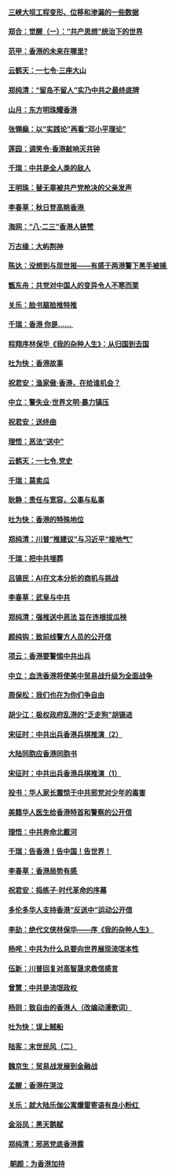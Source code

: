 #### [三峡大坝工程变形、位移和渗漏的一些数据](../pages/nsc993/n11478232.md?t=08262111) 
#### [郑合：觉醒（一）：“共产思想”统治下的世界](../pages/nsc993/n11477663.md?t=08262111) 
#### [范甲：香港的未来在哪里?](../pages/nsc993/n11477249.md?t=08262111) 
#### [云鹤天：一七令·三座大山](../pages/nsc993/n11477192.md?t=08262111) 
#### [郑纯清：“留岛不留人”实乃中共之最终底牌](../pages/nsc993/n11476160.md?t=08262111) 
#### [山月：东方明珠耀香港](../pages/nsc993/n11476077.md?t=08262111) 
#### [张翎燊：以“实践论”再看“邓小平理论”](../pages/nsc993/n11475733.md?t=08262111) 
#### [莲园：调笑令‧香港敲响灭共钟](../pages/nsc993/n11475723.md?t=08262111) 
#### [千瑞：中共是全人类的敌人](../pages/nsc993/n11475329.md?t=08262111) 
#### [王明珠：替无辜被共产党枪决的父亲发声](../pages/nsc993/n11474570.md?t=08262111) 
#### [李春草：秋日登高眺香港 ](../pages/nsc993/n11474491.md?t=08262111) 
#### [海网：“八·二三”香港人链赞 ](../pages/nsc993/n11474538.md?t=08262111) 
#### [万古缘：大屿荆神](../pages/nsc993/n11474401.md?t=08262111) 
#### [陈达：没想到与现世报——有感于两港警下黑手被捕 ](../pages/nsc993/n11472557.md?t=08262111) 
#### [甑东舟：共党对中国人的变异令人不寒而栗](../pages/nsc993/n11472496.md?t=08262111) 
#### [关乐：脸书扇脸推特推](../pages/nsc993/n11472488.md?t=08262111) 
#### [千瑞：香港  你是…… ](../pages/nsc993/n11472459.md?t=08262111) 
#### [程翔序林保华《我的杂种人生》：从归国到去国](../pages/nsc993/n11472369.md?t=08262111) 
#### [吐为快：香港故事](../pages/nsc993/n11471931.md?t=08262111) 
#### [祝君安：渔家傲‧香港，在给谁机会？](../pages/nsc993/n11469718.md?t=08262111) 
#### [中立：警失业‧世界文明‧暴力镇压](../pages/nsc993/n11467566.md?t=08262111) 
#### [祝君安：送终曲](../pages/nsc993/n11467546.md?t=08262111) 
#### [理悟：恶法“送中”](../pages/nsc993/n11467290.md?t=08262111) 
#### [云鹤天：一七令.党史](../pages/nsc993/n11464122.md?t=08262111) 
#### [千瑞：莫卖瓜](../pages/nsc993/n11463014.md?t=08262111) 
#### [耿静：责任与宽容，公事与私事](../pages/nsc993/n11462810.md?t=08262111) 
#### [吐为快：香港的特殊地位](../pages/nsc993/n11462562.md?t=08262111) 
#### [郑纯清：川普“推建议”与习近平“接地气”](../pages/nsc993/n11461683.md?t=08262111) 
#### [千瑞：把中共埋葬](../pages/nsc993/n11461658.md?t=08262111) 
#### [吕锡民：AI在文本分析的商机与挑战](../pages/nsc993/n11460607.md?t=08262111) 
#### [李春草：武皇与中共](../pages/nsc993/n11460589.md?t=08262111) 
#### [郑纯清：强推送中恶法 旨在连根拔瓜秧](../pages/nsc993/n11460526.md?t=08262111) 
#### [颜纯钩：致前线警方人员的公开信](../pages/nsc993/n11459564.md?t=08262111) 
#### [项云：香港要警惕中共出兵](../pages/nsc993/n11459530.md?t=08262111) 
#### [中立：血洗香港将使美中贸易战升级为全面战争](../pages/nsc993/n11459717.md?t=08262111) 
#### [周保松：我们也在为你们争自由](../pages/nsc993/n11459087.md?t=08262111) 
#### [胡少江：极权政府乱港的“乏走狗”胡锡进](../pages/nsc993/n11459051.md?t=08262111) 
#### [宋征时：中共出兵香港兵棋推演（2）](../pages/nsc993/n11458306.md?t=08262111) 
#### [大陆同胞应香港同胞书](../pages/nsc993/n11457241.md?t=08262111) 
#### [宋征时：中共出兵香港兵棋推演（1）](../pages/nsc993/n11455979.md?t=08262111) 
#### [投书：华人家长震惊于中共邪党对少年的毒害](../pages/nsc993/n11454664.md?t=08262111) 
#### [美籍华人医生给香港特首和警察的公开信](../pages/nsc993/n11454599.md?t=08262111) 
#### [理悟：中共奔命北戴河](../pages/nsc993/n11454254.md?t=08262111) 
#### [千瑞：告香港！告中国！告世界！](../pages/nsc993/n11452639.md?t=08262111) 
#### [李春草：香港局势有感 ](../pages/nsc993/n11452364.md?t=08262111) 
#### [祝君安：捣练子‧时代革命的序幕](../pages/nsc993/n11452353.md?t=08262111) 
#### [多伦多华人支持香港“反送中”运动公开信](../pages/nsc993/n11452323.md?t=08262111) 
#### [李劼：绝代文侠林保华——序《我的杂种人生》 ](../pages/nsc993/n11452282.md?t=08262111) 
#### [杨咤：中共为什么总要向世界展现流氓本性](../pages/nsc993/n11448899.md?t=08262111) 
#### [伍新：川普回复对高智晟求救信感言](../pages/nsc993/n11448808.md?t=08262111) 
#### [曾慧：中共是流氓政权 ](../pages/nsc993/n11447277.md?t=08262111) 
#### [杨则：致自由的香港人（改编动漫歌词）](../pages/nsc993/n11447253.md?t=08262111) 
#### [吐为快：误上贼船](../pages/nsc993/n11447241.md?t=08262111) 
#### [陆客：末世民风（二）](../pages/nsc993/n11447032.md?t=08262111) 
#### [魏京生：贸易战发展到金融战](../pages/nsc993/n11446827.md?t=08262111) 
#### [孟醒：香港在哭泣](../pages/nsc993/n11445586.md?t=08262111) 
#### [关乐：就大陆乐伽公寓爆雷寄语有良小粉红 ](../pages/nsc993/n11445344.md?t=08262111) 
#### [金浴凤：黑天鹅赋](../pages/nsc993/n11445105.md?t=08262111) 
#### [郑纯清：邪恶党底香港露](../pages/nsc993/n11444937.md?t=08262111) 
#### [ 朝颜：为香港加持](../pages/nsc993/n11444414.md?t=08262111) 
